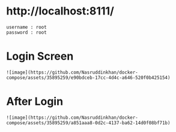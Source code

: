 # http://localhost:8111/ 
    username : root
    password : root

# Login Screen
    ![image](https://github.com/Nasruddinkhan/docker-compose/assets/35895259/e90bdceb-17cc-4d4c-a646-520f0b425154)

# After Login

    ![image](https://github.com/Nasruddinkhan/docker-compose/assets/35895259/a851aaa8-0d2c-4137-ba62-14d0f08bf71b)


